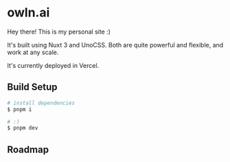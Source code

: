 # owln.ai
Hey there! This is my personal site :)

It's built using Nuxt 3 and UnoCSS. Both are quite powerful and flexible, and work at any scale.

It's currently deployed in Vercel.

## Build Setup
```bash
# install dependencies
$ pnpm i

# :)
$ pnpm dev
```

## Roadmap 